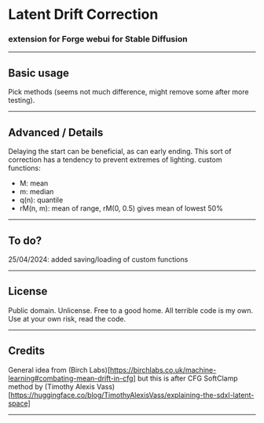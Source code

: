 ﻿# Latent Drift Correction #
### extension for Forge webui for Stable Diffusion ###

---
## Basic usage ##
Pick methods (seems not much difference, might remove some after more testing).

---
## Advanced / Details ##
Delaying the start can be beneficial, as can early ending.
This sort of correction has a tendency to prevent extremes of lighting.
custom functions:
* M: mean
* m: median
* q(n): quantile
* rM(n, m): mean of range, rM(0, 0.5) gives mean of lowest 50%


---
## To do? ##
25/04/2024: added saving/loading of custom functions

---
## License ##
Public domain. Unlicense. Free to a good home.
All terrible code is my own. Use at your own risk, read the code.

---
## Credits ##
General idea from (Birch Labs)[https://birchlabs.co.uk/machine-learning#combating-mean-drift-in-cfg] but this is after CFG
SoftClamp method by (Timothy Alexis Vass)[https://huggingface.co/blog/TimothyAlexisVass/explaining-the-sdxl-latent-space]


---
